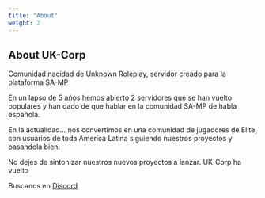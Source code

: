 ```yaml
---
title: "About"
weight: 2
---
```


## About UK-Corp

Comunidad nacidad de Unknown Roleplay, servidor creado para la plataforma SA-MP

En un lapso de 5 años hemos abierto 2 servidores que se han vuelto populares y han dado de que hablar en la comunidad SA-MP de habla española.

En la actualidad... nos convertimos en una comunidad de jugadores de Elite, con usuarios de toda America Latina siguiendo nuestros proyectos y pasandola bien.

No dejes de sintonizar nuestros nuevos proyectos a lanzar. UK-Corp ha vuelto

Buscanos en [Discord](https://discord.gg/Av6MDD9)
